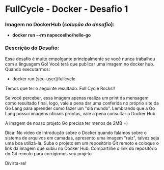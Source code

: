 # FullCycle - Docker - Desafio 1

<h3>Imagem no DockerHub (<i>solução do desafio</i>):</h3>

* <b>docker run --rm napocoelho/hello-go</b>



<h3>Descrição do Desafio:</h3>

Esse desafio é muito empolgante principalmente se você nunca trabalhou com a linguagem Go!
Você terá que publicar uma imagem no docker hub. Quando executarmos:

* docker run [seu-user]/fullcycle

Temos que ter o seguinte resultado: Full Cycle Rocks!!

Se você perceber, essa imagem apenas realiza um print da mensagem como resultado final, logo, vale a pena dar uma conferida no próprio site da Go Lang para aprender como fazer um "olá mundo".
Lembrando que a Go Lang possui imagens oficiais prontas, vale a pena consultar o Docker Hub.

A imagem de nosso projeto Go precisa ter menos de 2MB =)


Dica: No vídeo de introdução sobre o Docker quando falamos sobre o sistema de arquivos em camadas, apresento uma imagem "raiz", talvez seja uma boa utilizá-la.
Suba o projeto em um repositório Git remoto e coloque o link da imagem que subiu no Docker Hub.
Compartilhe o link do repositório do Git remoto para corrigirmos seu projeto.

Divirta-se!
